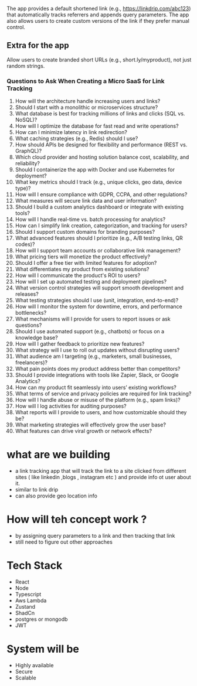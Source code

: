 The app provides a default shortened link (e.g., https://linkdrip.com/abc123) that automatically tracks referrers and appends query parameters.
The app also allows users to create custom versions of the link if they prefer manual control.

## Extra for the app

Allow users to create branded short URLs (e.g., short.ly/myproduct), not just random strings.




### **Questions to Ask When Creating a Micro SaaS for Link Tracking**

1. How will the architecture handle increasing users and links?  
2. Should I start with a monolithic or microservices structure?  
3. What database is best for tracking millions of links and clicks (SQL vs. NoSQL)?  
4. How will I optimize the database for fast read and write operations?  
5. How can I minimize latency in link redirection?  
6. What caching strategies (e.g., Redis) should I use?  
7. How should APIs be designed for flexibility and performance (REST vs. GraphQL)?  
8. Which cloud provider and hosting solution balance cost, scalability, and reliability?  
9. Should I containerize the app with Docker and use Kubernetes for deployment?  
10. What key metrics should I track (e.g., unique clicks, geo data, device type)?  
11. How will I ensure compliance with GDPR, CCPA, and other regulations?  
12. What measures will secure link data and user information?  
13. Should I build a custom analytics dashboard or integrate with existing tools?  
14. How will I handle real-time vs. batch processing for analytics?  
15. How can I simplify link creation, categorization, and tracking for users?  
16. Should I support custom domains for branding purposes?  
17. What advanced features should I prioritize (e.g., A/B testing links, QR codes)?  
18. How will I support team accounts or collaborative link management?  
19. What pricing tiers will monetize the product effectively?  
20. Should I offer a free tier with limited features for adoption?  
21. What differentiates my product from existing solutions?  
22. How will I communicate the product's ROI to users?  
23. How will I set up automated testing and deployment pipelines?  
24. What version control strategies will support smooth development and releases?  
25. What testing strategies should I use (unit, integration, end-to-end)?  
26. How will I monitor the system for downtime, errors, and performance bottlenecks?  
27. What mechanisms will I provide for users to report issues or ask questions?  
28. Should I use automated support (e.g., chatbots) or focus on a knowledge base?  
29. How will I gather feedback to prioritize new features?  
30. What strategy will I use to roll out updates without disrupting users?  
31. What audience am I targeting (e.g., marketers, small businesses, freelancers)?  
32. What pain points does my product address better than competitors?  
33. Should I provide integrations with tools like Zapier, Slack, or Google Analytics?  
34. How can my product fit seamlessly into users’ existing workflows?  
35. What terms of service and privacy policies are required for link tracking?  
36. How will I handle abuse or misuse of the platform (e.g., spam links)?  
37. How will I log activities for auditing purposes?  
38. What reports will I provide to users, and how customizable should they be?  
39. What marketing strategies will effectively grow the user base?  
40. What features can drive viral growth or network effects?  


# what are we building
- a link tracking app that will track the  link to a site clicked from different sites ( like linkedin ,blogs , instagram etc ) and provide info ot user about it.
- similar to link drip
- can also provide geo location info

# How will teh concept work ?
- by assigning query parameters to a link and then tracking that link 
- still need to figure out other approaches

# Tech Stack
- React
- Node 
- Typescript
- Aws Lambda
- Zustand
- ShadCn
- postgres or mongodb
- JWT

# System will be 
- Highly available
- Secure 
- Scalable  

